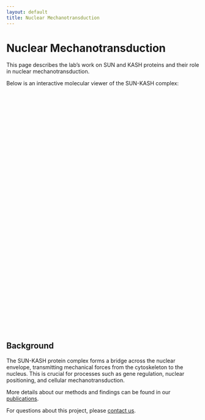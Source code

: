 ```yaml
---
layout: default
title: Nuclear Mechanotransduction
---
```


# Nuclear Mechanotransduction

This page describes the lab’s work on SUN and KASH proteins and their role in nuclear mechanotransduction.

Below is an interactive molecular viewer of the SUN-KASH complex:

<div class="ngl-viewer"
     data-file="/assets/structures/4dxr.pdb"
     data-repr="cartoon"
     data-color="chainname"
     data-sele="protein"
     style="width: 800px; height: 600px; margin: 2rem auto;"></div>

## Background

The SUN-KASH protein complex forms a bridge across the nuclear envelope, transmitting mechanical forces from the cytoskeleton to the nucleus. This is crucial for processes such as gene regulation, nuclear positioning, and cellular mechanotransduction.

More details about our methods and findings can be found in our [publications](/publications.html).

For questions about this project, please [contact us](/contact.html).

